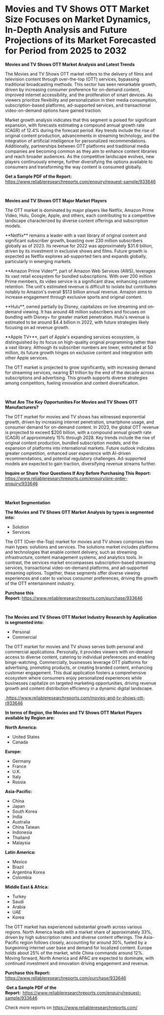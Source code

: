<p><h1>Movies and TV Shows OTT Market Size Focuses on Market Dynamics, In-Depth Analysis and Future Projections of its Market Forecasted for Period from 2025 to 2032</h1></p><p><strong>Movies and TV Shows OTT Market Analysis and Latest Trends</strong></p>
<p><p>The Movies and TV Shows OTT market refers to the delivery of films and television content through over-the-top (OTT) services, bypassing traditional broadcasting methods. This sector has seen remarkable growth, driven by increasing consumer preference for on-demand content, improved internet accessibility, and the proliferation of smart devices. As viewers prioritize flexibility and personalization in their media consumption, subscription-based platforms, ad-supported services, and transactional video-on-demand options have gained traction.</p><p>Market growth analysis indicates that this segment is poised for significant expansion, with forecasts estimating a compound annual growth rate (CAGR) of 12.4% during the forecast period. Key trends include the rise of original content production, advancements in streaming technology, and the integration of artificial intelligence for personalized recommendations. Additionally, partnerships between OTT platforms and traditional media companies are becoming common as they aim to enhance content libraries and reach broader audiences. As the competitive landscape evolves, new players continuously emerge, further diversifying the options available to consumers and transforming the way content is consumed globally.</p></p>
<p><strong>Get a Sample PDF of the Report:&nbsp;</strong> <a href="https://www.reliableresearchreports.com/enquiry/request-sample/933646?utm_campaign=1558&utm_medium=2&utm_source=Github&utm_content=ia&utm_term=07032025&utm_id=movies-and-tv-shows-ott">https://www.reliableresearchreports.com/enquiry/request-sample/933646</a></p>
<p>&nbsp;</p>
<p><strong>Movies and TV Shows OTT Major Market Players</strong></p>
<p><p>The OTT market is dominated by major players like Netflix, Amazon Prime Video, Hulu, Google, Apple, and others, each contributing to a competitive landscape characterized by diverse content offerings and subscription models. </p><p>**Netflix** remains a leader with a vast library of original content and significant subscriber growth, boasting over 230 million subscribers globally as of 2023. Its revenue for 2022 was approximately $31.6 billion, driven by its investment in exclusive shows and films. Future growth is expected as Netflix explores ad-supported tiers and expands globally, particularly in emerging markets.</p><p>**Amazon Prime Video**, part of Amazon Web Services (AWS), leverages its vast retail ecosystem for bundled subscriptions. With over 200 million Prime members, its video service is a significant draw, enhancing customer retention. The unit's estimated revenue is difficult to isolate but contributes notably to Amazon's overall $513 billion annual revenue. Amazon aims to increase engagement through exclusive sports and original content.</p><p>**Hulu**, owned partially by Disney, capitalizes on live streaming and on-demand viewing. It has around 48 million subscribers and focuses on bundling with Disney+ for greater market penetration. Hulu's revenue is estimated to be around $4.4 billion in 2022, with future strategies likely focusing on ad revenue growth.</p><p>**Apple TV+**, part of Apple's expanding services ecosystem, is distinguished by its focus on high-quality original programming rather than a vast library. Although its subscriber numbers are lower, estimated at 50 million, its future growth hinges on exclusive content and integration with other Apple services.</p><p>The OTT market is projected to grow significantly, with increasing demand for streaming services, nearing $1 trillion by the end of the decade across subscriptions and advertising. This growth supports diverse strategies among competitors, fueling innovation and content diversification.</p></p>
<p>&nbsp;</p>
<p><strong>What Are The Key Opportunities For Movies and TV Shows OTT Manufacturers?</strong></p>
<p><p>The OTT market for movies and TV shows has witnessed exponential growth, driven by increasing internet penetration, smartphone usage, and consumer demand for on-demand content. In 2023, the global OTT revenue is projected to exceed $200 billion, with a compound annual growth rate (CAGR) of approximately 15% through 2028. Key trends include the rise of original content production, bundled subscription models, and the expansion of platforms into international markets. Future outlook indicates greater competition, enhanced user experience with AI-driven recommendations, and potential regulatory challenges. Ad-supported models are expected to gain traction, diversifying revenue streams further.</p></p>
<p><strong>Inquire or Share Your Questions If Any Before Purchasing This Report:</strong> <a href="https://www.reliableresearchreports.com/enquiry/pre-order-enquiry/933646?utm_campaign=1558&utm_medium=2&utm_source=Github&utm_content=ia&utm_term=07032025&utm_id=movies-and-tv-shows-ott">https://www.reliableresearchreports.com/enquiry/pre-order-enquiry/933646</a></p>
<p>&nbsp;</p>
<p><strong>Market Segmentation</strong></p>
<p><strong>The Movies and TV Shows OTT Market Analysis by types is segmented into:</strong></p>
<p><ul><li>Solution</li><li>Services</li></ul></p>
<p><p>The OTT (Over-the-Top) market for movies and TV shows comprises two main types: solutions and services. The solutions market includes platforms and technologies that enable content delivery, such as streaming infrastructure, content management systems, and analytics tools. In contrast, the services market encompasses subscription-based streaming services, transactional video-on-demand platforms, and ad-supported streaming options. Together, these segments offer diverse viewing experiences and cater to various consumer preferences, driving the growth of the OTT entertainment industry.</p></p>
<p><strong>Purchase this Report:&nbsp;</strong><a href="https://www.reliableresearchreports.com/purchase/933646?utm_campaign=1558&utm_medium=2&utm_source=Github&utm_content=ia&utm_term=07032025&utm_id=movies-and-tv-shows-ott">https://www.reliableresearchreports.com/purchase/933646</a></p>
<p>&nbsp;</p>
<p><strong>The Movies and TV Shows OTT Market Industry Research by Application is segmented into:</strong></p>
<p><ul><li>Personal</li><li>Commercial</li></ul></p>
<p><p>The OTT market for movies and TV shows serves both personal and commercial applications. Personally, it provides viewers with on-demand access to diverse content, catering to individual preferences and enabling binge-watching. Commercially, businesses leverage OTT platforms for advertising, promoting products, or creating branded content, enhancing customer engagement. This dual application fosters a comprehensive ecosystem where consumers enjoy personalized experiences while businesses capitalize on targeted marketing opportunities, driving revenue growth and content distribution efficiency in a dynamic digital landscape.</p></p>
<p><a href="https://www.reliableresearchreports.com/movies-and-tv-shows-ott-r933646?utm_campaign=1558&utm_medium=2&utm_source=Github&utm_content=ia&utm_term=07032025&utm_id=movies-and-tv-shows-ott">&nbsp;https://www.reliableresearchreports.com/movies-and-tv-shows-ott-r933646</a></p>
<p><strong>In terms of Region, the Movies and TV Shows OTT Market Players available by Region are:</strong></p>
<p>
    <p> <strong> North America: </strong>
        <ul>
            <li>United States</li>
            <li>Canada</li>
        </ul>
        </p> 
    <p> <strong> Europe: </strong>
        <ul>
            <li>Germany</li>
            <li>France</li>
            <li>U.K.</li>
            <li>Italy</li>
            <li>Russia</li>
        </ul>
        </p> 
    <p> <strong> Asia-Pacific: </strong>
        <ul>
            <li>China</li>
            <li>Japan</li>
            <li>South Korea</li>
            <li>India</li>
            <li>Australia</li>
            <li>China Taiwan</li>
            <li>Indonesia</li>
            <li>Thailand</li>
            <li>Malaysia</li>
        </ul>
        </p> 
    <p> <strong> Latin America: </strong>
        <ul>
            <li>Mexico</li>
            <li>Brazil</li>
            <li>Argentina Korea</li>
            <li>Colombia</li>
        </ul>
        </p> 
    <p> <strong> Middle East & Africa: </strong>
        <ul>
            <li>Turkey</li>
            <li>Saudi</li>
            <li>Arabia</li>
            <li>UAE</li>
            <li>Korea</li>
        </ul>
    </p>
    </p>
<p><p>The OTT market has experienced substantial growth across various regions. North America leads with a market share of approximately 33%, driven by high subscription rates and diverse content offerings. The Asia-Pacific region follows closely, accounting for around 30%, fueled by a burgeoning internet user base and demand for localized content. Europe holds about 25% of the market, while China commands around 12%. Moving forward, North America and APAC are expected to dominate, with continued investment and innovation driving engagement and revenue.</p></p>
<p><strong>Purchase this Report: </strong><a href="https://www.reliableresearchreports.com/purchase/933646?utm_campaign=1558&utm_medium=2&utm_source=Github&utm_content=ia&utm_term=07032025&utm_id=movies-and-tv-shows-ott">https://www.reliableresearchreports.com/purchase/933646</a></p>
<p>&nbsp;<strong>Get a Sample PDF of the Report:&nbsp;&nbsp;</strong><a href="https://www.reliableresearchreports.com/enquiry/request-sample/933646?utm_campaign=1558&utm_medium=2&utm_source=Github&utm_content=ia&utm_term=07032025&utm_id=movies-and-tv-shows-ott">https://www.reliableresearchreports.com/enquiry/request-sample/933646</a></p>
<p><strong></strong></p>
<p>Check more reports on <a href="https://www.reliableresearchreports.com/?utm_campaign=1558&utm_medium=2&utm_source=Github&utm_content=ia&utm_term=07032025&utm_id=movies-and-tv-shows-ott">https://www.reliableresearchreports.com/</a></p>